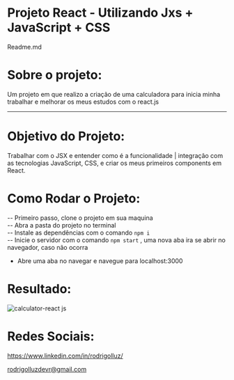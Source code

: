 # Projeto React - Utilizando Jxs + JavaScript + CSS

Readme.md


# Sobre o projeto:

Um projeto em que realizo a criação de uma calculadora para inicia minha trabalhar e melhorar os meus estudos com o react.js

---

##

# Objetivo do Projeto:

Trabalhar com o JSX e entender como é a funcionalidade | integração com as tecnologias JavaScript, CSS, e criar os meus primeiros components em React.


# Como Rodar o Projeto:

-- Primeiro passo, clone o projeto em sua maquina <br>
-- Abra a pasta do projeto no terminal <br>
-- Instale as dependências com o comando `npm i` <br>
-- Inicie o servidor com o comando `npm start` , uma nova aba ira se abrir no navegador, caso não ocorra
- Abre uma aba no navegar e navegue para localhost:3000

##

# Resultado:

![calculator-react js](https://github.com/rodrigolluzdevr/calculator-react/assets/127913307/84eda998-cf00-4bdd-9b69-3360ef696ac6)

# Redes Sociais:

https://www.linkedin.com/in/rodrigolluz/

rodrigolluzdevr@gmail.com



